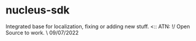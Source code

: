 # nucleus-sdk
 Integrated base for localization, fixing or adding new stuff.
<:: ATN: !/ Open Source to work. \\ 09/07/2022
